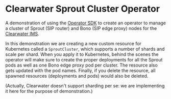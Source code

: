 Clearwater Sprout Cluster Operator
==================================

A demonstration of using the [Operator SDK](https://github.com/operator-framework/operator-sdk)
to create an operator to manage a cluster of Sprout (SIP router) and Bono (SIP edge proxy) nodes
for the [Clearwater IMS](http://www.projectclearwater.org/).

In this demonstration we are creating a new custom resource for Kubernetes called a
`SproutCluster`, which supports a number of shards and scale per shard. When you apply it to
Kubernetes, behind the scenes the operator will make sure to create the proper deployments for
all the Sprout pods as well as one Bono edge proxy pod per cluster. The resource also gets updated
with the pod names. Finally, if you delete the resource, all spawned resources (deployments and
pods) would also be deleted.

(Actually, Clearwater doesn't support sharding per se: we are implementing it here for the purpose
of demonstration.)
